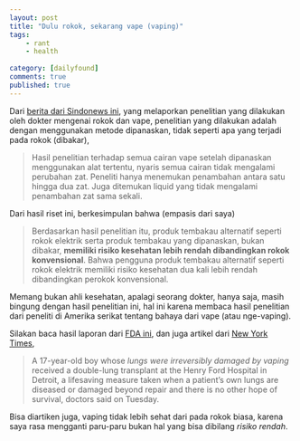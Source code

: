 ```yaml
---
layout: post
title: "Dulu rokok, sekarang vape (vaping)"
tags: 
    - rant
    - health
    
category: [dailyfound]
comments: true
published: true
---
```


Dari [berita dari Sindonews ini](https://daerah.sindonews.com/read/1308539/21/sehat-rokok-konvensional-atau-vape-ini-hasil-penelitian-unpad-1527143850), yang melaporkan penelitian yang dilakukan oleh dokter mengenai rokok dan vape, penelitian yang dilakukan adalah dengan menggunakan metode dipanaskan, tidak seperti apa yang terjadi pada rokok (dibakar),

> Hasil penelitian terhadap semua cairan vape setelah dipanaskan menggunakan alat tertentu, nyaris semua cairan tidak mengalami perubahan zat. Peneliti hanya menemukan penambahan antara satu hingga dua zat. Juga ditemukan liquid yang tidak mengalami penambahan zat sama sekali.

Dari hasil riset ini, berkesimpulan bahwa (empasis dari saya)

> Berdasarkan hasil penelitian itu, produk tembakau alternatif seperti rokok elektrik serta produk tembakau yang dipanaskan, bukan dibakar, **memiliki risiko kesehatan lebih rendah dibandingkan rokok konvensional**. Bahwa pengguna produk tembakau alternatif seperti rokok elektrik memiliki risiko kesehatan dua kali lebih rendah dibandingkan perokok konvensional.

Memang bukan ahli kesehatan, apalagi seorang dokter, hanya saja, masih bingung dengan hasil penelitian ini, hal ini karena membaca hasil penelitian dari peneliti di Amerika serikat tentang bahaya dari vape (atau nge-vaping).

Silakan baca hasil laporan dari [FDA ini](https://www.fda.gov/news-events/public-health-focus/lung-illnesses-associated-use-vaping-products), dan juga artikel dari [New York Times](https://getpocket.com/redirect?url=http%3A%2F%2Fflip.it%2F5r0hWu),

> A 17-year-old boy whose *lungs were irreversibly damaged by vaping* received a double-lung transplant at the Henry Ford Hospital in Detroit, a lifesaving measure taken when a patient’s own lungs are diseased or damaged beyond repair and there is no other hope of survival, doctors said on Tuesday. 

Bisa diartiken juga, vaping tidak lebih sehat dari pada rokok biasa, karena saya rasa mengganti paru-paru bukan hal yang bisa dibilang *risiko rendah*.